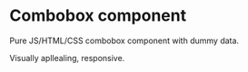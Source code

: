 # Combobox component
Pure JS/HTML/CSS combobox component with dummy data.

Visually apllealing, responsive.

